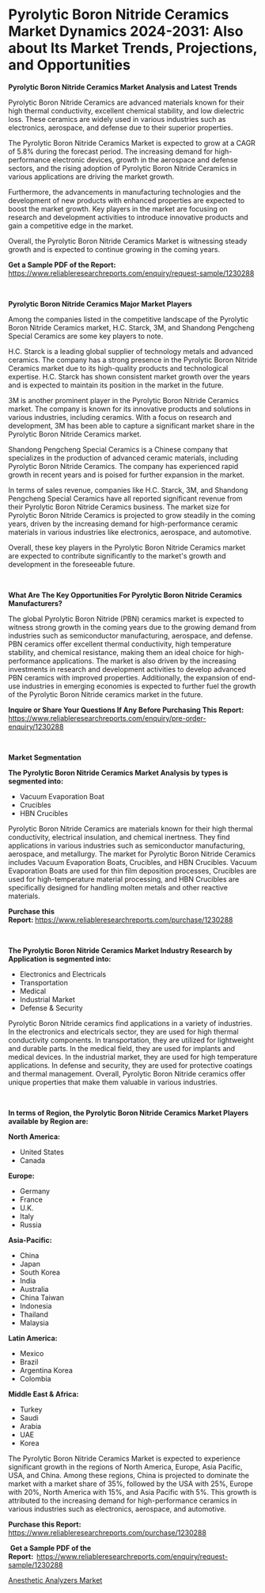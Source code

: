 <p><h1>Pyrolytic Boron Nitride Ceramics Market Dynamics 2024-2031: Also about Its Market Trends, Projections, and Opportunities</h1></p><p><strong>Pyrolytic Boron Nitride Ceramics Market Analysis and Latest Trends</strong></p>
<p><p>Pyrolytic Boron Nitride Ceramics are advanced materials known for their high thermal conductivity, excellent chemical stability, and low dielectric loss. These ceramics are widely used in various industries such as electronics, aerospace, and defense due to their superior properties.</p><p>The Pyrolytic Boron Nitride Ceramics Market is expected to grow at a CAGR of 5.8% during the forecast period. The increasing demand for high-performance electronic devices, growth in the aerospace and defense sectors, and the rising adoption of Pyrolytic Boron Nitride Ceramics in various applications are driving the market growth.</p><p>Furthermore, the advancements in manufacturing technologies and the development of new products with enhanced properties are expected to boost the market growth. Key players in the market are focusing on research and development activities to introduce innovative products and gain a competitive edge in the market.</p><p>Overall, the Pyrolytic Boron Nitride Ceramics Market is witnessing steady growth and is expected to continue growing in the coming years.</p></p>
<p><strong>Get a Sample PDF of the Report:&nbsp;</strong> <a href="https://www.reliableresearchreports.com/enquiry/request-sample/1230288">https://www.reliableresearchreports.com/enquiry/request-sample/1230288</a></p>
<p>&nbsp;</p>
<p><strong>Pyrolytic Boron Nitride Ceramics Major Market Players</strong></p>
<p><p>Among the companies listed in the competitive landscape of the Pyrolytic Boron Nitride Ceramics market, H.C. Starck, 3M, and Shandong Pengcheng Special Ceramics are some key players to note. </p><p>H.C. Starck is a leading global supplier of technology metals and advanced ceramics. The company has a strong presence in the Pyrolytic Boron Nitride Ceramics market due to its high-quality products and technological expertise. H.C. Starck has shown consistent market growth over the years and is expected to maintain its position in the market in the future.</p><p>3M is another prominent player in the Pyrolytic Boron Nitride Ceramics market. The company is known for its innovative products and solutions in various industries, including ceramics. With a focus on research and development, 3M has been able to capture a significant market share in the Pyrolytic Boron Nitride Ceramics market.</p><p>Shandong Pengcheng Special Ceramics is a Chinese company that specializes in the production of advanced ceramic materials, including Pyrolytic Boron Nitride Ceramics. The company has experienced rapid growth in recent years and is poised for further expansion in the market.</p><p>In terms of sales revenue, companies like H.C. Starck, 3M, and Shandong Pengcheng Special Ceramics have all reported significant revenue from their Pyrolytic Boron Nitride Ceramics business. The market size for Pyrolytic Boron Nitride Ceramics is projected to grow steadily in the coming years, driven by the increasing demand for high-performance ceramic materials in various industries like electronics, aerospace, and automotive.</p><p>Overall, these key players in the Pyrolytic Boron Nitride Ceramics market are expected to contribute significantly to the market's growth and development in the foreseeable future.</p></p>
<p>&nbsp;</p>
<p><strong>What Are The Key Opportunities For Pyrolytic Boron Nitride Ceramics Manufacturers?</strong></p>
<p><p>The global Pyrolytic Boron Nitride (PBN) ceramics market is expected to witness strong growth in the coming years due to the growing demand from industries such as semiconductor manufacturing, aerospace, and defense. PBN ceramics offer excellent thermal conductivity, high temperature stability, and chemical resistance, making them an ideal choice for high-performance applications. The market is also driven by the increasing investments in research and development activities to develop advanced PBN ceramics with improved properties. Additionally, the expansion of end-use industries in emerging economies is expected to further fuel the growth of the Pyrolytic Boron Nitride ceramics market in the future.</p></p>
<p><strong>Inquire or Share Your Questions If Any Before Purchasing This Report:</strong> <a href="https://www.reliableresearchreports.com/enquiry/pre-order-enquiry/1230288">https://www.reliableresearchreports.com/enquiry/pre-order-enquiry/1230288</a></p>
<p>&nbsp;</p>
<p><strong>Market Segmentation</strong></p>
<p><strong>The Pyrolytic Boron Nitride Ceramics Market Analysis by types is segmented into:</strong></p>
<p><ul><li>Vacuum Evaporation Boat</li><li>Crucibles</li><li>HBN Crucibles</li></ul></p>
<p><p>Pyrolytic Boron Nitride Ceramics are materials known for their high thermal conductivity, electrical insulation, and chemical inertness. They find applications in various industries such as semiconductor manufacturing, aerospace, and metallurgy. The market for Pyrolytic Boron Nitride Ceramics includes Vacuum Evaporation Boats, Crucibles, and HBN Crucibles. Vacuum Evaporation Boats are used for thin film deposition processes, Crucibles are used for high-temperature material processing, and HBN Crucibles are specifically designed for handling molten metals and other reactive materials.</p></p>
<p><strong>Purchase this Report:&nbsp;</strong><a href="https://www.reliableresearchreports.com/purchase/1230288">https://www.reliableresearchreports.com/purchase/1230288</a></p>
<p>&nbsp;</p>
<p><strong>The Pyrolytic Boron Nitride Ceramics Market Industry Research by Application is segmented into:</strong></p>
<p><ul><li>Electronics and Electricals</li><li>Transportation</li><li>Medical</li><li>Industrial Market</li><li>Defense & Security</li></ul></p>
<p><p>Pyrolytic Boron Nitride ceramics find applications in a variety of industries. In the electronics and electricals sector, they are used for high thermal conductivity components. In transportation, they are utilized for lightweight and durable parts. In the medical field, they are used for implants and medical devices. In the industrial market, they are used for high temperature applications. In defense and security, they are used for protective coatings and thermal management. Overall, Pyrolytic Boron Nitride ceramics offer unique properties that make them valuable in various industries.</p></p>
<p>&nbsp;</p>
<p><strong>In terms of Region, the Pyrolytic Boron Nitride Ceramics Market Players available by Region are:</strong></p>
<p>
    <p> <strong> North America: </strong>
        <ul>
            <li>United States</li>
            <li>Canada</li>
        </ul>
        </p> 
    <p> <strong> Europe: </strong>
        <ul>
            <li>Germany</li>
            <li>France</li>
            <li>U.K.</li>
            <li>Italy</li>
            <li>Russia</li>
        </ul>
        </p> 
    <p> <strong> Asia-Pacific: </strong>
        <ul>
            <li>China</li>
            <li>Japan</li>
            <li>South Korea</li>
            <li>India</li>
            <li>Australia</li>
            <li>China Taiwan</li>
            <li>Indonesia</li>
            <li>Thailand</li>
            <li>Malaysia</li>
        </ul>
        </p> 
    <p> <strong> Latin America: </strong>
        <ul>
            <li>Mexico</li>
            <li>Brazil</li>
            <li>Argentina Korea</li>
            <li>Colombia</li>
        </ul>
        </p> 
    <p> <strong> Middle East & Africa: </strong>
        <ul>
            <li>Turkey</li>
            <li>Saudi</li>
            <li>Arabia</li>
            <li>UAE</li>
            <li>Korea</li>
        </ul>
    </p>
    </p>
<p><p>The Pyrolytic Boron Nitride Ceramics Market is expected to experience significant growth in the regions of North America, Europe, Asia Pacific, USA, and China. Among these regions, China is projected to dominate the market with a market share of 35%, followed by the USA with 25%, Europe with 20%, North America with 15%, and Asia Pacific with 5%. This growth is attributed to the increasing demand for high-performance ceramics in various industries such as electronics, aerospace, and automotive.</p></p>
<p><strong>Purchase this Report: </strong><a href="https://www.reliableresearchreports.com/purchase/1230288">https://www.reliableresearchreports.com/purchase/1230288</a></p>
<p>&nbsp;<strong>Get a Sample PDF of the Report:&nbsp;&nbsp;</strong><a href="https://www.reliableresearchreports.com/enquiry/request-sample/1230288">https://www.reliableresearchreports.com/enquiry/request-sample/1230288</a></p>
<p><strong></strong></p>
<p><p><a href="https://carnation-joke-41f.notion.site/Anesthetic-Analyzers-Market-Dynamics-2024-2031-Also-about-Its-Market-Trends-Projections-and-Oppor-a8397cf18c2f44739ff88ef3e382b0ee">Anesthetic Analyzers Market</a></p></p>